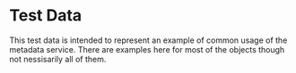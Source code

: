 # Test Data

This test data is intended to represent an example of common usage of
the metadata service. There are examples here for most of the objects
though not nessisarily all of them.

